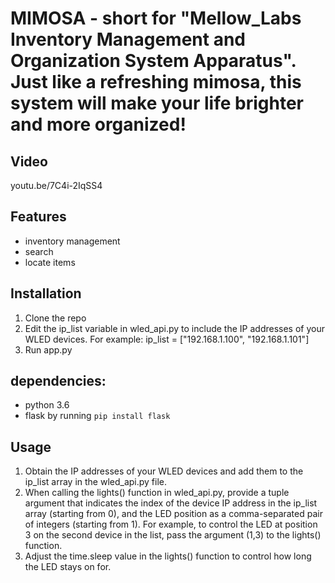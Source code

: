 # MIMOSA - short for "Mellow_Labs Inventory Management and Organization System Apparatus". Just like a refreshing mimosa, this system will make your life brighter and more organized!

## Video

youtu.be/7C4i-2IqSS4

## Features

- inventory management
- search
- locate items

## Installation

1. Clone the repo
2. Edit the ip_list variable in wled_api.py to include the IP addresses of your WLED devices. For example: ip_list = ["192.168.1.100", "192.168.1.101"]
3. Run app.py

## dependencies:

- python 3.6
- flask by running `pip install flask`

## Usage

1. Obtain the IP addresses of your WLED devices and add them to the ip_list array in the wled_api.py file.
2. When calling the lights() function in wled_api.py, provide a tuple argument that indicates the index of the device IP address in the ip_list array (starting from 0), and the LED position as a comma-separated pair of integers (starting from 1). For example, to control the LED at position 3 on the second device in the list, pass the argument (1,3) to the lights() function.
3. Adjust the time.sleep value in the lights() function to control how long the LED stays on for.
